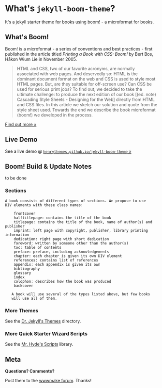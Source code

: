 # What's `jekyll-boom-theme`?

It's a jekyll starter theme for books using boom! - a microformat for books.


## What's Boom!

Boom! is a microformat - a series of conventions and best practices - first published in 
the article titled _Printing a Book with CSS: Boom!_ by Bert Bos, Håkon Wium Lie in November 2005.

> HTML and CSS, two of our favorite acronyms, are normally associated with web pages. And deservedly so:
> HTML is the dominant document format on the web and CSS is used to style most HTML pages. But, are they suitable for off-screen use?
> Can CSS be used for serious print jobs? To find out, we decided to take the ultimate challenge: to produce 
> the next edition of our book [(ed. note) Cascading Style Sheets - Designing for the Web]
> directly from HTML and CSS files. In this article we sketch our solution and quote from the style sheet used. Towards the end we
> describe the book microformat (boom!) we developed in the process.

[Find out more »](http://alistapart.com/article/boom)


## Live Demo

See a live demo @ [`henrythemes.github.io/jekyll-boom-theme` »](http://henrythemes.github.io/jekyll-boom-theme)




## Boom! Build & Update Notes

to be done


### Sections

```
A book consists of different types of sections. We propose to use
DIV elements with these class names:

    frontcover
    halftitlepage: contains the title of the book
    titlepage: contains the title of the book, name of author(s) and publisher
    imprint: left page with copyright, publisher, library printing information
    dedication: right page with short dedication
    foreword: written by someone other than the author(s)
    toc: table of contents
    preface: preface, including acknowledgements
    chapter: each chapter is given its own DIV element
    references: contains list of references
    appendix: each appendix is given its own 
    bibliography
    glossary
    index
    colophon: describes how the book was produced
    backcover

   A book will use several of the types listed above, but few books
   will use all of them.
```


### More Themes

See the [Dr. Jekyll's Themes](https://drjekyllthemes.github.io) directory.

### More Quick Starter Wizard Scripts

See the [Mr. Hyde's Scripts](https://github.com/mrhydescripts/scripts) library.


## Meta

**Questions? Comments?**

Post them to the [wwwmake forum](http://groups.google.com/group/wwwmake). Thanks!
